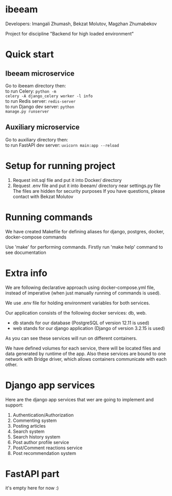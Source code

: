 # ibeeam
Developers: Imangali Zhumash, Bekzat Molutov, Magzhan Zhumabekov

Project for discipline "Backend for high loaded environment"

# Quick start
## Ibeeam microservice
Go to ibeeam directory then:<br/>
to run Celery: <code>python -m celery -A django_celery worker -l info</code><br/>
to run Redis server: <code>redis-server</code><br/>
to run Django dev server: <code>python manage.py runserver</code><br/>

## Auxiliary microservice
Go to auxiliary directory then:<br/>
to run FastAPI dev server: <code>uvicorn main:app --reload</code><br/>

# Setup for running project
1) Request init.sql file and put it into Docker/ directory
2) Request .env file and put it into ibeeam/ directory near settings.py file
The files are hidden for security purposes
If you have questions, please contact with Bekzat Molutov

# Running commands
We have created Makefile for defining aliases for django, postgres, docker, docker-compose commands

Use 'make' for performing commands. Firstly run 'make help' command to see documentation

# Extra info
We are following declarative approach using docker-compose.yml file, instead of imperative (when just manually running of commands is used).

We use .env file for holding environment variables for both services.

Our application consists of the following docker services: db, web. 

- db stands for our database (PostgreSQL of version 12.11 is used)
- web stands for our django application (Django of version 3.2.15 is used)

As you can see these services will run on different containers.

We have defined volumes for each service, there will be located files and data generated by runtime of the app.
Also these services are bound to one network with Bridge driver, which allows containers communicate with each other.

# Django app services
Here are the django app services that wer are going to implement and support:
1) Authentication/Authorization 
2) Commenting system
3) Posting articles
4) Search system
5) Search history system
6) Post author profile service 
7) Post/Comment reactions service
8) Post recommendation system
 
# FastAPI part
it's empty here for now :)